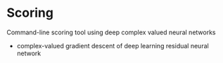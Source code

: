 # Scoring
Command-line scoring tool using deep complex valued neural networks

* complex-valued gradient descent of deep learning residual neural network
